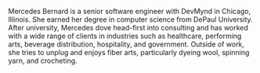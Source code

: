 Mercedes Bernard is a senior software engineer with DevMynd in Chicago, Illinois. She earned her degree in computer science from DePaul University. After university, Mercedes dove head-first into consulting and has worked with a wide range of clients in industries such as healthcare, performing arts, beverage distribution, hospitality, and government. Outside of work, she tries to unplug and enjoys fiber arts, particularly dyeing wool, spinning yarn, and crocheting.